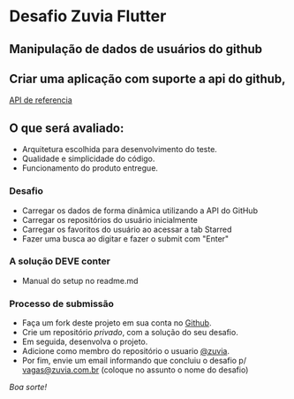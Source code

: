 # Desafio Zuvia Flutter

## Manipulação de dados de usuários do github

## Criar uma aplicação com suporte a api do github,
[API de referencia](https://docs.github.com/en/rest?apiVersion=2022-11-28)

## O que será avaliado:

- Arquitetura escolhida para desenvolvimento do teste.
- Qualidade e simplicidade do código.
- Funcionamento do produto entregue.

### Desafio
- Carregar os dados de forma dinâmica utilizando a API do GitHub
- Carregar os repositórios do usuário inicialmente
- Carregar os favoritos do usuário ao acessar a tab Starred
- Fazer uma busca ao digitar e fazer o submit com "Enter"

### A solução DEVE conter

- Manual do setup no readme.md


### Processo de submissão

- Faça um fork deste projeto em sua conta no [Github](https://github.com/join).
- Crie um repositório *privado*, com a solução do seu desafio. 
- Em seguida, desenvolva o projeto. 
- Adicione como membro do repositório o usuario [@zuvia](https://github.com/zuvia).
- Por fim, envie um email informando que concluiu o desafio p/ vagas@zuvia.com.br (coloque no assunto o nome do desafio)

_Boa sorte!_
